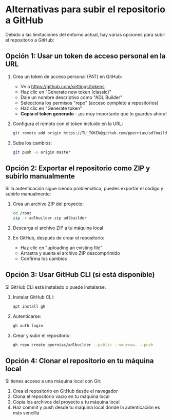 # Alternativas para subir el repositorio a GitHub

Debido a las limitaciones del entorno actual, hay varias opciones para subir el repositorio a GitHub:

## Opción 1: Usar un token de acceso personal en la URL

1. Crea un token de acceso personal (PAT) en GitHub:
   - Ve a https://github.com/settings/tokens
   - Haz clic en "Generate new token (classic)"
   - Dale un nombre descriptivo como "ADL Builder"
   - Selecciona los permisos "repo" (acceso completo a repositorios)
   - Haz clic en "Generate token"
   - **Copia el token generado** - ¡es muy importante que lo guardes ahora!

2. Configura el remoto con el token incluido en la URL:
   ```bash
   git remote add origin https://TU_TOKEN@github.com/ppernias/adlbuilder.git
   ```

3. Sube los cambios:
   ```bash
   git push -u origin master
   ```

## Opción 2: Exportar el repositorio como ZIP y subirlo manualmente

Si la autenticación sigue siendo problemática, puedes exportar el código y subirlo manualmente:

1. Crea un archivo ZIP del proyecto:
   ```bash
   cd /root
   zip -r adlbuilder.zip adlbuilder
   ```

2. Descarga el archivo ZIP a tu máquina local

3. En GitHub, después de crear el repositorio:
   - Haz clic en "uploading an existing file"
   - Arrastra y suelta el archivo ZIP descomprimido
   - Confirma los cambios

## Opción 3: Usar GitHub CLI (si está disponible)

Si GitHub CLI está instalado o puede instalarse:

1. Instalar GitHub CLI:
   ```bash
   apt install gh
   ```

2. Autenticarse:
   ```bash
   gh auth login
   ```

3. Crear y subir el repositorio:
   ```bash
   gh repo create ppernias/adlbuilder --public --source=. --push
   ```

## Opción 4: Clonar el repositorio en tu máquina local

Si tienes acceso a una máquina local con Git:

1. Crea el repositorio en GitHub desde el navegador
2. Clona el repositorio vacío en tu máquina local
3. Copia los archivos del proyecto a tu máquina local
4. Haz commit y push desde tu máquina local donde la autenticación es más sencilla
